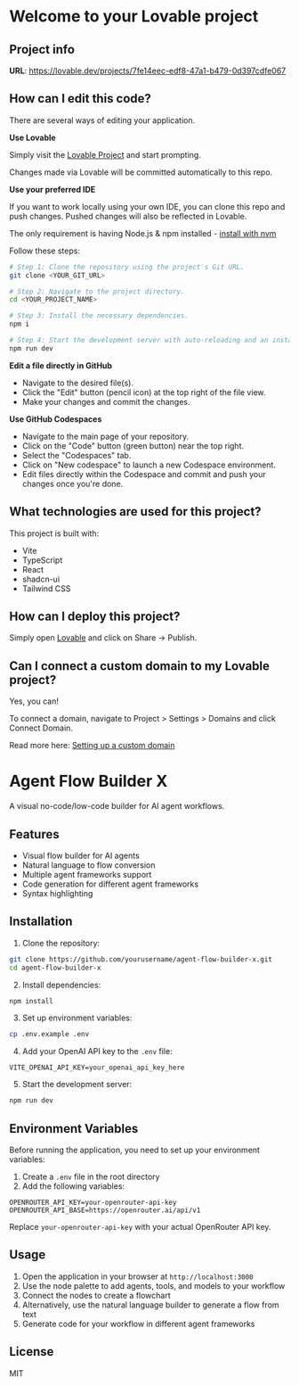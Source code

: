 # Welcome to your Lovable project

## Project info

**URL**: https://lovable.dev/projects/7fe14eec-edf8-47a1-b479-0d397cdfe067

## How can I edit this code?

There are several ways of editing your application.

**Use Lovable**

Simply visit the [Lovable Project](https://lovable.dev/projects/7fe14eec-edf8-47a1-b479-0d397cdfe067) and start prompting.

Changes made via Lovable will be committed automatically to this repo.

**Use your preferred IDE**

If you want to work locally using your own IDE, you can clone this repo and push changes. Pushed changes will also be reflected in Lovable.

The only requirement is having Node.js & npm installed - [install with nvm](https://github.com/nvm-sh/nvm#installing-and-updating)

Follow these steps:

```sh
# Step 1: Clone the repository using the project's Git URL.
git clone <YOUR_GIT_URL>

# Step 2: Navigate to the project directory.
cd <YOUR_PROJECT_NAME>

# Step 3: Install the necessary dependencies.
npm i

# Step 4: Start the development server with auto-reloading and an instant preview.
npm run dev
```

**Edit a file directly in GitHub**

- Navigate to the desired file(s).
- Click the "Edit" button (pencil icon) at the top right of the file view.
- Make your changes and commit the changes.

**Use GitHub Codespaces**

- Navigate to the main page of your repository.
- Click on the "Code" button (green button) near the top right.
- Select the "Codespaces" tab.
- Click on "New codespace" to launch a new Codespace environment.
- Edit files directly within the Codespace and commit and push your changes once you're done.

## What technologies are used for this project?

This project is built with:

- Vite
- TypeScript
- React
- shadcn-ui
- Tailwind CSS

## How can I deploy this project?

Simply open [Lovable](https://lovable.dev/projects/7fe14eec-edf8-47a1-b479-0d397cdfe067) and click on Share -> Publish.

## Can I connect a custom domain to my Lovable project?

Yes, you can!

To connect a domain, navigate to Project > Settings > Domains and click Connect Domain.

Read more here: [Setting up a custom domain](https://docs.lovable.dev/tips-tricks/custom-domain#step-by-step-guide)

# Agent Flow Builder X

A visual no-code/low-code builder for AI agent workflows.

## Features

- Visual flow builder for AI agents
- Natural language to flow conversion
- Multiple agent frameworks support
- Code generation for different agent frameworks
- Syntax highlighting

## Installation

1. Clone the repository:
```bash
git clone https://github.com/yourusername/agent-flow-builder-x.git
cd agent-flow-builder-x
```

2. Install dependencies:
```bash
npm install
```

3. Set up environment variables:
```bash
cp .env.example .env
```

4. Add your OpenAI API key to the `.env` file:
```
VITE_OPENAI_API_KEY=your_openai_api_key_here
```

5. Start the development server:
```bash
npm run dev
```

## Environment Variables

Before running the application, you need to set up your environment variables:

1. Create a `.env` file in the root directory
2. Add the following variables:
```env
OPENROUTER_API_KEY=your-openrouter-api-key
OPENROUTER_API_BASE=https://openrouter.ai/api/v1
```

Replace `your-openrouter-api-key` with your actual OpenRouter API key.

## Usage

1. Open the application in your browser at `http://localhost:3000`
2. Use the node palette to add agents, tools, and models to your workflow
3. Connect the nodes to create a flowchart
4. Alternatively, use the natural language builder to generate a flow from text
5. Generate code for your workflow in different agent frameworks

## License

MIT
